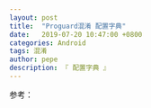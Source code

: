 ```yaml
---
layout: post
title:  "Proguard混淆 配置字典"
date:   2019-07-20 10:47:00 +0800
categories: Android
tags: 混淆
author: pepe
description: 『 配置字典 』
---
```




参考：

